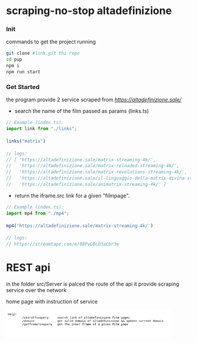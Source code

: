 # scraping-no-stop altadefinizione

### Init

commands to get the project running
```sh
git clone #link.git thi repo
cd pup
npm i 
npm run start
```


### Get Started
the program provide 2 service scraped from *https://altadefinizione.sale/*

- search the name of the film passed as params (links.ts)
```ts
// Example (index.ts):
import link from "./links";

links("matrix")

// logs:
// [ 'https://altadefinizione.sale/matrix-streaming-4k/',
//   'https://altadefinizione.sale/matrix-reloaded-streaming-4k/',
//   'https://altadefinizione.sale/matrix-revolutions-streaming-4k/',
//   'https://altadefinizione.sale/il-linguaggio-della-matrix-divina-streaming/',
//   'https://altadefinizione.sale/animatrix-streaming-4k/' ]
```


- return the iframe.src link for a given "filmpage". 

```ts
// Example (index.ts):
import mp4 from "./mp4";

mp4('https://altadefinizione.sale/matrix-streaming-4k/')

// logs:
// https://streamtape.com/e/08PvG0LD3aCbr3e
```


# REST api
in the folder src/Server is palced the route of the api it provide scraping service over the network
<br>
<bl>
<p>home page with instruction of service</p>
<img src="res/help.png" width="450px"/>
